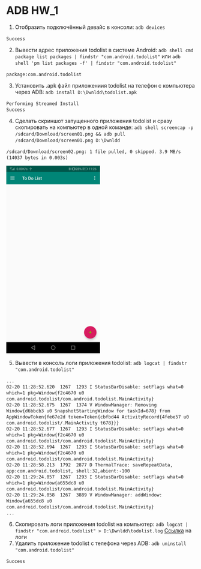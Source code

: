 # ADB HW_1

1. Отобразить подключённый девайс в консоли: `adb devices`
```shell
Success
```
2. Вывести адрес приложения todolist в системе Android: `adb shell cmd package list packages | findstr "com.android.todolist"` или `adb shell 'pm list packages -f' | findstr "com.android.todolist"`
```shell
package:com.android.todolist
```
3. Установить .apk файл приложениия todolist на телефон с компьютера через  ADB: `adb install D:\Dwnldd\todolist.apk`
```shell
Performing Streamed Install
Success
```
4. Сделать скриншот запущенного приложения todolist и сразу скопировать на компьютер в одной команде: `adb shell screencap -p /sdcard/Download/screen01.png && adb pull /sdcard/Download/screen01.png D:\Dwnldd`
```shell
/sdcard/Download/screen02.png: 1 file pulled, 0 skipped. 3.9 MB/s (14037 bytes in 0.003s)
```
<img src="https://raw.githubusercontent.com/frolov-d/Vadim_Ksendzov-s_Course_Homework/main/15_20.02.2022%20(adb)/screen01.png" height="500" />

5. Вывести в консоль логи приложения todolist: `adb logcat | findstr "com.android.todolist"`
```shell
...
02-20 11:28:52.620  1267  1293 I StatusBarDisable: setFlags what=0 which=1 pkg=Window{f2c4670 u0 com.android.todolist/com.android.todolist.MainActivity}
02-20 11:28:52.675  1267  1374 V WindowManager: Removing Window{d6bbcb3 u0 SnapshotStartingWindow for taskId=678} from AppWindowToken{fe67e2d token=Token{cbfbd44 ActivityRecord{4febe57 u0 com.android.todolist/.MainActivity t678}}}
02-20 11:28:52.677  1267  1293 I StatusBarDisable: setFlags what=0 which=1 pkg=Window{f2c4670 u0 com.android.todolist/com.android.todolist.MainActivity}
02-20 11:28:52.694  1267  1293 I StatusBarDisable: setFlags what=0 which=1 pkg=Window{f2c4670 u0 com.android.todolist/com.android.todolist.MainActivity}
02-20 11:28:58.213  1792  2877 D ThermalTrace: saveRepeatData, app:com.android.todolist, shell:32,abient:-100
02-20 11:29:24.057  1267  1293 I StatusBarDisable: setFlags what=0 which=1 pkg=Window{a655dc8 u0 com.android.todolist/com.android.todolist.MainActivity}
02-20 11:29:24.058  1267  3889 V WindowManager: addWindow: Window{a655dc8 u0 com.android.todolist/com.android.todolist.MainActivity}
...
```
6. Скопировать логи приложения todolist на компьютер: `adb logcat | findstr "com.android.todolist" > D:\Dwnldd\todolist.log`
[Ссылка](./todolist.log) на логи
7. Удалить приложение todolist с телефона через ADB: `adb uninstall "com.android.todolist"`
```shell
Success
```